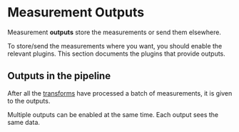 # Measurement Outputs

Measurement **outputs** store the measurements or send them elsewhere.

To store/send the measurements where you want, you should enable the relevant plugins.
This section documents the plugins that provide outputs.

## Outputs in the pipeline

After all the [transforms](../transform/_intro.md) have processed a batch of measurements, it is given to the outputs.

Multiple outputs can be enabled at the same time.
Each output sees the same data.
